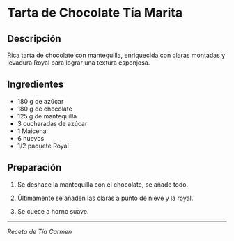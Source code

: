 # Tarta de Chocolate Tía Marita

## Descripción
Rica tarta de chocolate con mantequilla, enriquecida con claras montadas y levadura Royal para lograr una textura esponjosa.

## Ingredientes
- 180 g de azúcar
- 180 g de chocolate
- 125 g de mantequilla
- 3 cucharadas de azúcar
- 1 Maicena
- 6 huevos
- 1/2 paquete Royal

## Preparación

1. Se deshace la mantequilla con el chocolate, se añade todo.

2. Últimamente se añaden las claras a punto de nieve y la royal.

3. Se cuece a horno suave.

---
*Receta de Tía Carmen*